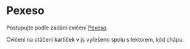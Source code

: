 # Pexeso

Postupujte podle zadání cvičení [Pexeso](https://kodim.cz/kurzy/daweb/js1/cykly/cv-foreach#cvlekce%3Epexeso).

Cvičení na otáčení kartiček v js vyřešeno spolu s lektorem, kód chápu.
